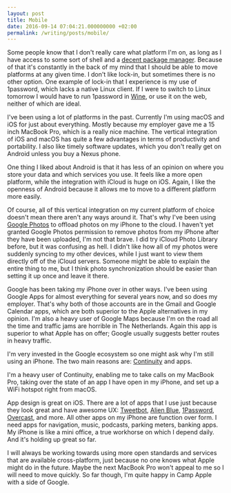 ```yaml
---
layout: post
title: Mobile
date: 2016-09-14 07:04:21.000000000 +02:00
permalink: /writing/posts/mobile/
---
```


Some people know that I don't really care what platform I'm on, as long as I have access to some sort of shell and a [decent package manager](http://brew.sh/). Because of that it's constantly in the back of my mind that I should be able to move platforms at any given time. I don't like lock-in, but sometimes there is no other option. One example of lock-in that I experience is my use of 1password, which lacks a native Linux client. If I were to switch to Linux tomorrow I would have to run 1password in [Wine](https://www.winehq.org/), or use it on the web, neither of which are ideal. <!-- more -->

I've been using a lot of platforms in the past. Currently I'm using macOS and iOS for just about everything. Mostly because my employer gave me a 15 inch MacBook Pro, which is a really nice machine. The vertical integration of iOS and macOS has quite a few advantages in terms of productivity and portability. I also like timely software updates, which you don't really get on Android unless you buy a Nexus phone.

One thing I liked about Android is that it has less of an opinion on where you store your data and which services you use. It feels like a more open platform, while the integration with iCloud is huge on iOS. Again, I like the openness of Android because it allows me to move to a different platform more easily.

Of course, all of this vertical integration on my current platform of choice doesn't mean there aren't any ways around it. That's why I've been using [Google Photos](https://photos.google.com/) to offload photos on my iPhone to the cloud. I haven't yet granted Google Photos permission to remove photos from my iPhone after they have been uploaded, I'm not that brave. I did try iCloud Photo Library before, but it was confusing as hell. I didn't like how all of my photos were suddenly syncing to my other devices, while I just want to view them directly off of the iCloud servers. Someone might be able to explain the entire thing to me, but I think photo synchronization should be easier than setting it up once and leave it there.

Google has been taking my iPhone over in other ways. I've been using Google Apps for almost everything for several years now, and so does my employer. That's why both of those accounts are in the Gmail and Google Calendar apps, which are both superior to the Apple alternatives in my opinion. I'm also a heavy user of Google Maps because I'm on the road all the time and traffic jams are horrible in The Netherlands. Again this app is superior to what Apple has on offer; Google usually suggests better routes in heavy traffic.

I'm very invested in the Google ecosystem so one might ask why I'm still using an iPhone. The two main reasons are: [Continuity](https://support.apple.com/en-us/HT204681) and apps.

I'm a heavy user of Continuity, enabling me to take calls on my MacBook Pro, taking over the state of an app I have open in my iPhone, and set up a WiFi hotspot right from macOS.

App design is great on iOS. There are a lot of apps that I use just because they look great and have awesome UX: [Tweetbot](http://tapbots.com/tweetbot/), [Alien Blue](https://www.reddit.com/r/AlienBlue/), [1Password](https://1password.com/), [Overcast](https://overcast.fm/), and more. All other apps on my iPhone are function over form. I need apps for navigation, music, podcasts, parking meters, banking apps. My iPhone is like a mini office, a true workhorse on which I depend daily. And it's holding up great so far.

I will always be working towards using more open standards and services that are available cross-platform, just because no one knows what Apple might do in the future. Maybe the next MacBook Pro won't appeal to me so I will need to move quickly. So far though, I'm quite happy in Camp Apple with a side of Google.
